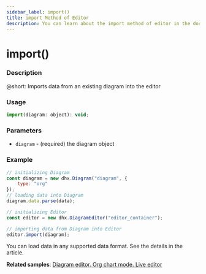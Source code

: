 ```yaml
---
sidebar_label: import()
title: import Method of Editor
description: You can learn about the import method of editor in the documentation of the DHTMLX JavaScript Diagram library. Browse developer guides and API reference, try out code examples and live demos, and download a free 30-day evaluation version of DHTMLX Diagram.
---
```


# import()

### Description

@short: Imports data from an existing diagram into the editor

### Usage

~~~jsx
import(diagram: object): void;
~~~

### Parameters

- `diagram` - (required) the diagram object

### Example

~~~jsx
// initializing Diagram
const diagram = new dhx.Diagram("diagram", {
    type: "org"
});
// loading data into Diagram
diagram.data.parse(data);

// initializing Editor
const editor = new dhx.DiagramEditor("editor_container");

// importing data from Diagram into Editor
editor.import(diagram);
~~~

You can load data in any supported data format. See the details in the [](api/data_collection/parse_method.md) article.

**Related samples**: [Diagram editor. Org chart mode. Live editor](https://snippet.dhtmlx.com/bng7ego7)
